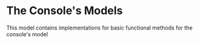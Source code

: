 # The Console's Models
This model contains implementations for basic functional methods for the console's model